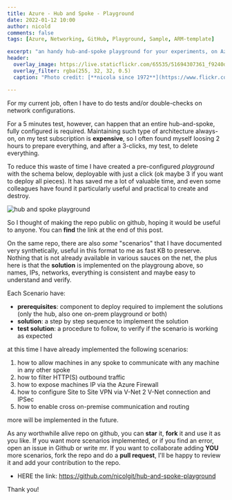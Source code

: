 ```yaml
---
title: Azure - Hub and Spoke - Playground
date: 2022-01-12 10:00
author: nicold
comments: false
tags: [Azure, Networking, GitHub, Playground, Sample, ARM-template]

excerpt: "an handy hub-and-spoke playground for your experiments, on Azure."
header:
  overlay_image: https://live.staticflickr.com/65535/51694307361_f9240dfb59_k.jpg
  overlay_filter: rgba(255, 32, 32, 0.5)
  caption: "Photo credit: [**nicola since 1972**](https://www.flickr.com/photos/15216811@N06/51694307361)"

---
```


For my current job, often I have to do tests and/or double-checks on network configurations.

For a 5 minutes test, however, can happen that an entire hub-and-spoke, fully configured is required. Maintaining such type of architecture always-on, on my test subscription is **expensive**, so I often found myself loosing 2 hours to prepare everything, and after a 3-clicks, my test, to delete everything.

To reduce this waste of time I have created a pre-configured _playground_  with the schema below, deployable with just a click (ok maybe 3 if you want to deploy all pieces). It has saved me a lot of valuable time, and even some colleagues have found it particularly useful and practical to create and destroy.

![hub and spoke playground](https://raw.githubusercontent.com/nicolgit/hub-and-spoke-playground/main/images/architecture.png)

So I thought of making the repo public on github, hoping it would be useful to anyone. You can **find** the link at the end of this post.

On the same repo, there are also _some_ "scenarios" that I have documented very synthetically, useful in this format to me as fast KB to preserve. Nothing that is not already available in various sauces on the net, the plus here is that the **solution** is implemented on the playgroung above, so names, IPs, networks, everything is consistent and maybe easy to understand and verify.

Each Scenario have:
* **prerequisites**: component to deploy required to implement the solutions (only the hub, also one on-prem playground or both)
* **solution**: a step by step sequence to implement the solution
* **test solution**: a procedure to follow, to verify if the scenario is working as expected

at this time I have already implemented the following scenarios:
1. how to allow machines in any spoke to communicate with any machine in any other spoke
2. how to filter HTTP(S) outbound traffic 
3. how to expose machines IP via the Azure Firewall
4. how to configure Site to Site VPN via V-Net 2 V-Net connection and IPSec
5. how to enable cross on-premise communication and routing

more will be implemented in the future.

As any worthwhile alive repo on github, you can **star** it, **fork** it and use it as you like. If you want more scenarios implemented, or if you find an error, open an issue in Github or write mr. If you want to collaborate adding **YOU** more scenarios, fork the repo and do a **pull request**, I'll be happy to review it and add your contribution to the repo.

* HERE the link: https://github.com/nicolgit/hub-and-spoke-playground 

Thank you!
